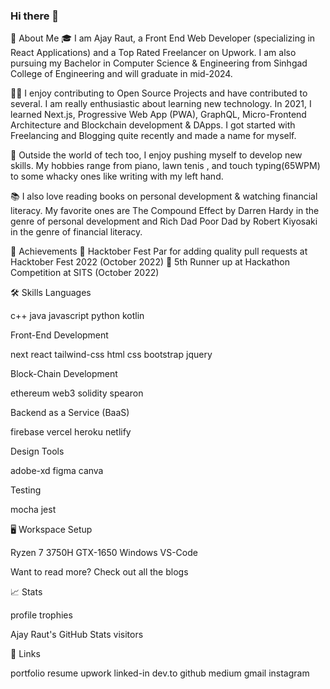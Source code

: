 ### Hi there 👋

<!--
Here are some ideas to get you started:

- 🔭 I’m currently working on ...
- 🌱 I’m currently learning ...
- 👯 I’m looking to collaborate on ...
- 🤔 I’m looking for help with ...
- 💬 Ask me about ...
- 📫 How to reach me: ...
- 😄 Pronouns: ...
- ⚡ Fun fact: ...
-->
🚀 About Me
🎓 I am Ajay Raut, a Front End Web Developer (specializing in React Applications) and a Top Rated Freelancer on Upwork. I am also pursuing my Bachelor in Computer Science & Engineering from Sinhgad College of Engineering and will graduate in mid-2024.

👨‍💻 I enjoy contributing to Open Source Projects and have contributed to several. I am really enthusiastic about learning new technology. In 2021, I learned Next.js, Progressive Web App (PWA), GraphQL, Micro-Frontend Architecture and Blockchain development & DApps. I got started with Freelancing and Blogging quite recently and made a name for myself.

🎸 Outside the world of tech too, I enjoy pushing myself to develop new skills. My hobbies range from piano, lawn tenis , and touch typing(65WPM) to some whacky ones like writing with my left hand.

📚 I also love reading books on personal development & watching financial literacy. My favorite ones are The Compound Effect by Darren Hardy in the genre of personal development and Rich Dad Poor Dad by Robert Kiyosaki in the genre of financial literacy.


🏅 Achievements
🤝 Hacktober Fest Par for adding quality pull requests at Hacktober Fest 2022 (October 2022)
🥉 5th Runner up at Hackathon Competition at SITS (October 2022)

🛠️ Skills
Languages

c++ java javascript python kotlin 

Front-End Development

next react tailwind-css html css bootstrap jquery

Block-Chain Development

ethereum web3 solidity spearon

Backend as a Service (BaaS)

firebase vercel heroku netlify

Design Tools

adobe-xd figma canva

Testing

mocha jest

🖥️ Workspace Setup

Ryzen 7 3750H GTX-1650 Windows VS-Code

Want to read more? Check out all the blogs

📈 Stats

profile trophies

Ajay Raut's GitHub Stats
visitors

🔗 Links

portfolio resume upwork linked-in dev.to github medium gmail instagram 

